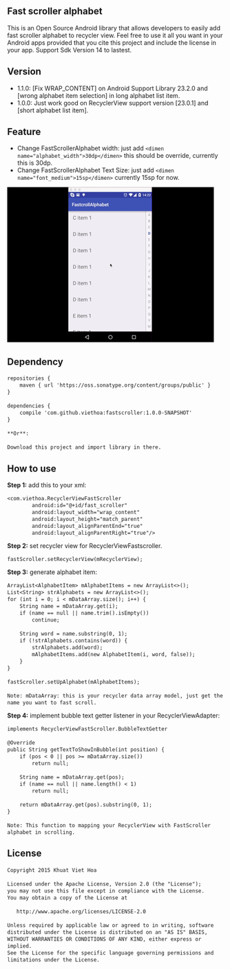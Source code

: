 Fast scroller alphabet
-----
This is an Open Source Android library that allows developers to easily add fast scroller alphabet to recycler view.
Feel free to use it all you want in your Android apps provided that you cite this project and include the license in your app.
Support Sdk Version 14 to lastest.

Version
-----
- 1.1.0: [Fix WRAP_CONTENT] on Android Support Library 23.2.0 and [wrong alphabet item selection] in long alphabet list item.
- 1.0.0: Just work good on RecyclerView support version [23.0.1] and [short alphabet list item].

Feature
-----
- Change FastScrollerAlphabet width: just add `<dimen name="alphabet_width">30dp</dimen>` this should be override, currently this is 30dp.
- Change FastScrollerAlphabet Text Size: just add `<dimen name="font_medium">15sp</dimen>` currently 15sp for now.

![](https://github.com/viethoa/image-repositories/blob/master/fastcsrcolleralphabet.gif "Fast scroller alphabet")

Dependency
-----
    repositories {
        maven { url 'https://oss.sonatype.org/content/groups/public' }
    }

    dependencies {
        compile 'com.github.viethoa:fastscroller:1.0.0-SNAPSHOT'
    }

    **Or**:

    Download this project and import library in there.

How to use
-----
**Step 1:** add this to your xml:

    <com.viethoa.RecyclerViewFastScroller
            android:id="@+id/fast_scroller"
            android:layout_width="wrap_content"
            android:layout_height="match_parent"
            android:layout_alignParentEnd="true"
            android:layout_alignParentRight="true"/>

**Step 2:** set recycler view for RecyclerViewFastscroller.

    fastScroller.setRecyclerView(mRecyclerView);

**Step 3:** generate alphabet item:

    ArrayList<AlphabetItem> mAlphabetItems = new ArrayList<>();
    List<String> strAlphabets = new ArrayList<>();
    for (int i = 0; i < mDataArray.size(); i++) {
        String name = mDataArray.get(i);
        if (name == null || name.trim().isEmpty())
            continue;

        String word = name.substring(0, 1);
        if (!strAlphabets.contains(word)) {
            strAlphabets.add(word);
            mAlphabetItems.add(new AlphabetItem(i, word, false));
        }
    }

    fastScroller.setUpAlphabet(mAlphabetItems);

    Note: mDataArray: this is your recycler data array model, just get the name you want to fast scroll.

**Step 4:** implement bubble text getter listener in your RecyclerViewAdapter:

    implements RecyclerViewFastScroller.BubbleTextGetter

    @Override
    public String getTextToShowInBubble(int position) {
        if (pos < 0 || pos >= mDataArray.size())
            return null;

        String name = mDataArray.get(pos);
        if (name == null || name.length() < 1)
            return null;

        return mDataArray.get(pos).substring(0, 1);
    }

    Note: This function to mapping your RecyclerView with FastScroller alphabet in scrolling.

License
-------

    Copyright 2015 Khuat Viet Hoa

    Licensed under the Apache License, Version 2.0 (the "License");
    you may not use this file except in compliance with the License.
    You may obtain a copy of the License at

       http://www.apache.org/licenses/LICENSE-2.0

    Unless required by applicable law or agreed to in writing, software
    distributed under the License is distributed on an "AS IS" BASIS,
    WITHOUT WARRANTIES OR CONDITIONS OF ANY KIND, either express or implied.
    See the License for the specific language governing permissions and
    limitations under the License.



